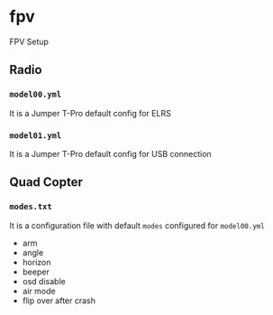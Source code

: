 # fpv
FPV Setup


## Radio

### `model00.yml`

It is a Jumper T-Pro default config for ELRS

### `model01.yml`

It is a Jumper T-Pro default config for USB connection

## Quad Copter

### `modes.txt`

It is a configuration file with default `modes` configured for `model00.yml`
 - arm
 - angle
 - horizon
 - beeper
 - osd disable
 - air mode
 - flip over after crash
